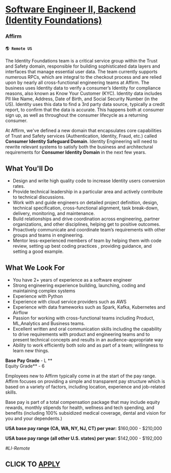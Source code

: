 # [Software Engineer II, Backend (Identity Foundations)](https://www.remotewlb.com/apply/software-engineer-ii-backend-identity-foundations)  
### Affirm  
#### `🌎 Remote US`  

The Identity Foundations team is a critical service group within the Trust and Safety domain, responsible for building sophisticated data layers and interfaces that manage essential user data. The team currently supports numerous RPCs, which are integral to the checkout process and are relied upon by nearly all cross-functional engineering teams at Affirm. The business uses Identity data to verify a consumer’s Identity for compliance reasons, also known as Know Your Customer (KYC). Identity data includes PII like Name, Address, Date of Birth, and Social Security Number (in the US). Identity uses this data to find a 3rd party data source, typically a credit report, to confirm that the data is accurate. This happens both at consumer sign up, as well as throughout the consumer lifecycle as a returning consumer.

At Affirm, we've defined a new domain that encapsulates core capabilities of Trust and Safety services (Authentication, Identity, Fraud, etc.) called **Consumer Identity Safeguard Domain**. Identity Engineering will need to rewrite relevant systems to satisfy both the business and architectural requirements for **Consumer Identity Domain** in the next few years.

## What You'll Do

  * Design and write high quality code to increase Identity users conversion rates.
  * Provide technical leadership in a particular area and actively contribute to technical discussions.
  * Work with and guide engineers on detailed project definition, design, technical specification, cross-functional alignment, task break-down, delivery, monitoring, and maintenance.
  * Build relationships and drive coordination across engineering, partner organizations, and other disciplines, helping get to positive outcomes.
  * Proactively communicate and coordinate team’s requirements with other groups and teams in engineering.
  * Mentor less-experienced members of team by helping them with code review, setting up best coding practices , providing guidance, and setting a good example.

## What We Look For

  * You have 2+ years of experience as a software engineer
  * Strong engineering experience building, launching, coding and maintaining complex systems
  * Experience with Python
  * Experience with cloud service providers such as AWS
  * Experience with data frameworks such as Spark, Kafka, Kubernetes and Airflow
  * Passion for working with cross-functional teams including Product, ML,Analytics and Business teams.
  * Excellent written and oral communication skills including the capability to drive requirements with product and engineering teams and to present technical concepts and results in an audience-appropriate way
  * Ability to work efficiently both solo and as part of a team; willingness to learn new things.  
  

**Base Pay Grade** \- L **  
Equity Grade** \- 6

Employees new to Affirm typically come in at the start of the pay range. Affirm focuses on providing a simple and transparent pay structure which is based on a variety of factors, including location, experience and job-related skills.

Base pay is part of a total compensation package that may include equity rewards, monthly stipends for health, wellness and tech spending, and benefits (including 100% subsidized medical coverage, dental and vision for you and your dependents.)

**USA base pay range (CA, WA, NY, NJ, CT) per year:** $160,000 - $210,000

**USA base pay range (all other U.S. states) per year:** $142,000 - $192,000

_#LI-Remote_

  
## CLICK TO [APPLY](https://www.remotewlb.com/apply/software-engineer-ii-backend-identity-foundations)

